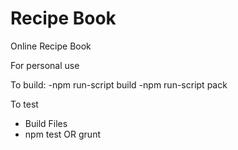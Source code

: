 # Recipe Book
Online Recipe Book

For personal use

To build:
-npm run-script build
-npm run-script pack

To test
- Build Files
- npm test OR grunt